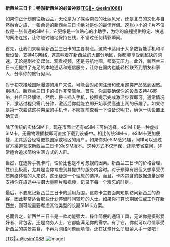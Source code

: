 **新西兰三日卡：畅游新西兰的必备神器[[TG💪+ @esim1088](https://t.me/s/esim1088)]**

如果你正计划前往新西兰，无论是为了探索南岛的壮丽风光，还是北岛的文化与自然融合之旅，一张合适的新西兰三日卡绝对是你的最佳伴侣。这张小小的卡片不仅仅是一张普通的SIM卡，它更像是一位贴心的小助手，为你的旅程提供稳定、快速的网络连接，让你随时随地保持在线，不错过任何精彩瞬间。

首先，让我们来聊聊新西兰三日卡的主要特点。这款卡适用于大多数智能手机和平板设备，支持4G网络，这意味着在新西兰的大部分地区，你都能享受到超快的网速。无论是刷社交媒体、观看视频，还是导航地图，都毫无压力。此外，新西兰三日卡还提供了充足的本地通话和短信服务，让你在国内也能轻松联系到朋友和家人，分享你的旅行见闻。

对于初次接触国际漫游的用户来说，可能会对如何注册和使用这类产品感到困惑。别担心，新西兰三日卡的操作非常简单。首先，你需要确保你的设备支持4G网络，并且已经解锁。然后，将卡插入手机，按照提示完成激活步骤即可。通常情况下，激活过程只需几分钟，激活后你就能立即开始享受高速上网的乐趣了。如果你是第一次尝试这种类型的手机卡，不妨提前查看一下设备说明书，确保一切设置正确无误。

除了传统的实体SIM卡，现在市面上还有eSIM卡可供选择。eSIM卡是一种虚拟SIM卡，无需物理插拔即可直接下载到设备中。相比传统SIM卡，eSIM卡更加便捷，尤其适合经常更换国家或地区的用户。如果你对eSIM感兴趣，同样可以通过官方渠道获取新西兰三日卡的eSIM版本。这种方式不仅环保，还能节省空间，非常适合追求简约生活方式的人群。

当然，在选择手机卡时，性价比也是不可忽视的因素。新西兰三日卡的价格合理，性价比极高，尤其是当你考虑到其提供的服务内容时。对于预算有限但又想享受优质网络体验的人来说，这无疑是一个理想的选择。而且，卡内包含的数据流量足够支持你在旅途中拍摄大量照片和视频，记录下每一个难忘的时刻。

最后，不要忘记新西兰三日卡的适用范围。这款卡主要面向短期访问新西兰的游客，因此非常适合那些计划停留时间较短的人士。如果你打算长期居住或工作在新西兰，则可能需要考虑其他类型的长期SIM卡方案。

总而言之，新西兰三日卡是一款功能强大、操作简便的通讯工具，无论你是摄影爱好者、背包客，还是商务人士，它都能满足你的需求。有了它，你就可以尽情享受新西兰的美景美食，不再为网络问题而烦恼。还在犹豫什么？赶紧入手一张吧！

[[TG💪+ @esim1088](https://t.me/s/esim1088) ![Image](https://i.postimg.cc/4NQfJmqS/Snipaste-2025-05-13-00-14-12.png)]